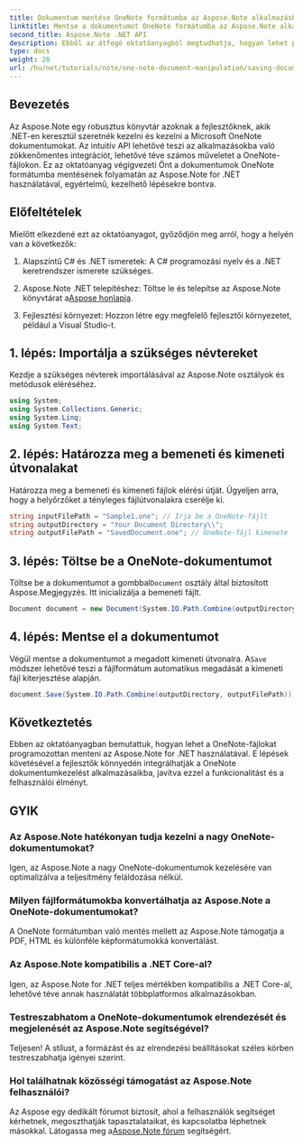 ```yaml
---
title: Dokumentum mentése OneNote formátumba az Aspose.Note alkalmazásban
linktitle: Mentse a dokumentumot OneNote formátumba az Aspose.Note alkalmazásban
second_title: Aspose.Note .NET API
description: Ebből az átfogó oktatóanyagból megtudhatja, hogyan lehet programozottan menteni OneNote-dokumentumokat az Aspose.Note for .NET használatával. Fedezze fel a lépésenkénti útmutatót, amely végigvezeti Önt a teljes folyamaton – a meglévő OneNote-fájlok betöltésétől a kívánt formátumban történő mentésig.
type: docs
weight: 20
url: /hu/net/tutorials/note/one-note-document-manipulation/saving-document-to-one-note-format/
---
```

## Bevezetés

Az Aspose.Note egy robusztus könyvtár azoknak a fejlesztőknek, akik .NET-en keresztül szeretnék kezelni és kezelni a Microsoft OneNote dokumentumokat. Az intuitív API lehetővé teszi az alkalmazásokba való zökkenőmentes integrációt, lehetővé téve számos műveletet a OneNote-fájlokon. Ez az oktatóanyag végigvezeti Önt a dokumentumok OneNote formátumba mentésének folyamatán az Aspose.Note for .NET használatával, egyértelmű, kezelhető lépésekre bontva.

## Előfeltételek

Mielőtt elkezdené ezt az oktatóanyagot, győződjön meg arról, hogy a helyén van a következők:

1. Alapszintű C# és .NET ismeretek: A C# programozási nyelv és a .NET keretrendszer ismerete szükséges.
   
2. Aspose.Note .NET telepítéshez: Töltse le és telepítse az Aspose.Note könyvtárat a[Aspose honlapja](https://releases.aspose.com/note/net/).

3. Fejlesztési környezet: Hozzon létre egy megfelelő fejlesztői környezetet, például a Visual Studio-t.

## 1. lépés: Importálja a szükséges névtereket

Kezdje a szükséges névterek importálásával az Aspose.Note osztályok és metódusok eléréséhez.

```csharp
using System;
using System.Collections.Generic;
using System.Linq;
using System.Text;
```

## 2. lépés: Határozza meg a bemeneti és kimeneti útvonalakat

Határozza meg a bemeneti és kimeneti fájlok elérési útját. Ügyeljen arra, hogy a helyőrzőket a tényleges fájlútvonalakra cserélje ki.

```csharp
string inputFilePath = "Sample1.one"; // Írja be a OneNote-fájlt
string outputDirectory = "Your Document Directory\\";
string outputFilePath = "SavedDocument.one"; // OneNote-fájl kimenete
```

## 3. lépés: Töltse be a OneNote-dokumentumot

 Töltse be a dokumentumot a gombbal`Document` osztály által biztosított Aspose.Megjegyzés. Itt inicializálja a bemeneti fájlt.

```csharp
Document document = new Document(System.IO.Path.Combine(outputDirectory, inputFilePath));
```

## 4. lépés: Mentse el a dokumentumot

 Végül mentse a dokumentumot a megadott kimeneti útvonalra. A`Save` módszer lehetővé teszi a fájlformátum automatikus megadását a kimeneti fájl kiterjesztése alapján.

```csharp
document.Save(System.IO.Path.Combine(outputDirectory, outputFilePath));
```

## Következtetés

Ebben az oktatóanyagban bemutattuk, hogyan lehet a OneNote-fájlokat programozottan menteni az Aspose.Note for .NET használatával. E lépések követésével a fejlesztők könnyedén integrálhatják a OneNote dokumentumkezelést alkalmazásaikba, javítva ezzel a funkcionalitást és a felhasználói élményt.

## GYIK

### Az Aspose.Note hatékonyan tudja kezelni a nagy OneNote-dokumentumokat?

Igen, az Aspose.Note a nagy OneNote-dokumentumok kezelésére van optimalizálva a teljesítmény feláldozása nélkül.

### Milyen fájlformátumokba konvertálhatja az Aspose.Note a OneNote-dokumentumokat?

A OneNote formátumban való mentés mellett az Aspose.Note támogatja a PDF, HTML és különféle képformátumokká konvertálást.

### Az Aspose.Note kompatibilis a .NET Core-al?

Igen, az Aspose.Note for .NET teljes mértékben kompatibilis a .NET Core-al, lehetővé téve annak használatát többplatformos alkalmazásokban.

### Testreszabhatom a OneNote-dokumentumok elrendezését és megjelenését az Aspose.Note segítségével?

Teljesen! A stílust, a formázást és az elrendezési beállításokat széles körben testreszabhatja igényei szerint.

### Hol találhatnak közösségi támogatást az Aspose.Note felhasználói?

 Az Aspose egy dedikált fórumot biztosít, ahol a felhasználók segítséget kérhetnek, megoszthatják tapasztalataikat, és kapcsolatba léphetnek másokkal. Látogassa meg a[Aspose.Note fórum](https://forum.aspose.com/c/note/28) segítségért.